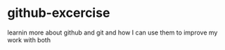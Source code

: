 # github-excercise

learnin more about github and git and how I can use them to improve my work with both
